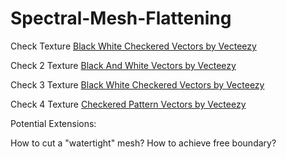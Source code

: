 # Spectral-Mesh-Flattening


Check Texture
<a href="https://www.vecteezy.com/free-vector/black-white-checkered">Black White Checkered Vectors by Vecteezy</a>

Check 2 Texture 
<a href="https://www.vecteezy.com/free-vector/black-and-white">Black And White Vectors by Vecteezy</a>

Check 3 Texture
<a href="https://www.vecteezy.com/free-vector/black-white-checkered">Black White Checkered Vectors by Vecteezy</a>

Check 4 Texture 
<a href="https://www.vecteezy.com/free-vector/checkered-pattern">Checkered Pattern Vectors by Vecteezy</a>


Potential Extensions:

How to cut a "watertight" mesh?
How to achieve free boundary?
